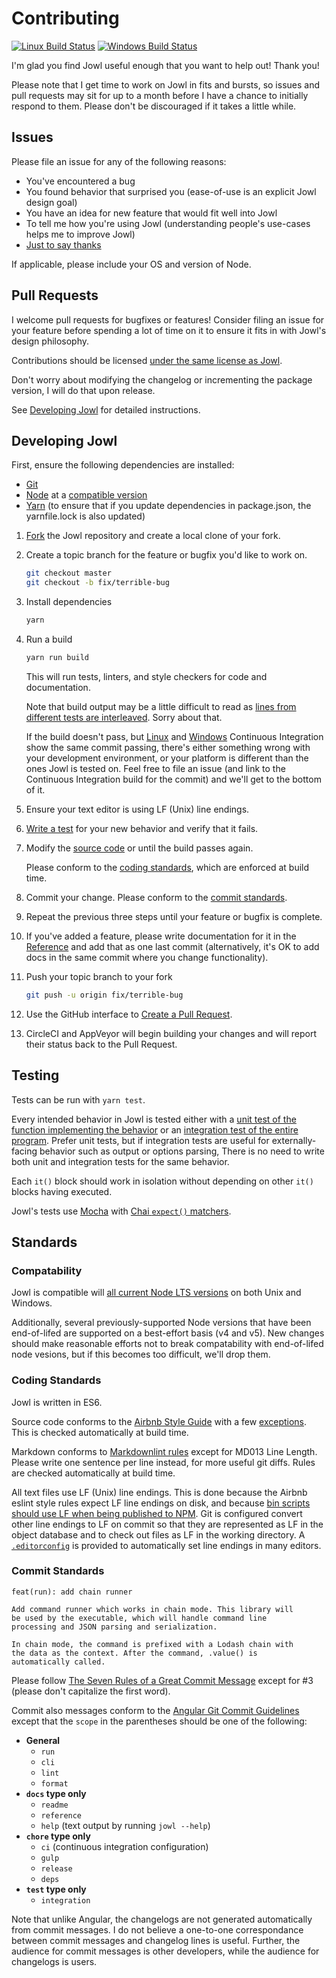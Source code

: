 # Contributing

[![Linux Build Status](https://circleci.com/gh/daxelrod/jowl.svg?style=svg)](https://circleci.com/gh/daxelrod/jowl) [![Windows Build Status](https://ci.appveyor.com/api/projects/status/github/daxelrod/jowl/branch/master)](https://ci.appveyor.com/project/daxelrod/jowl)

I'm glad you find Jowl useful enough that you want to help out! Thank you!

Please note that I get time to work on Jowl in fits and bursts, so issues and pull requests may sit for up to a month before I have a chance to initially respond to them.
Please don't be discouraged if it takes a little while.

## Issues

Please file an issue for any of the following reasons:

* You've encountered a bug
* You found behavior that surprised you (ease-of-use is an explicit Jowl design goal)
* You have an idea for new feature that would fit well into Jowl
* To tell me how you're using Jowl (understanding people's use-cases helps me to improve Jowl)
* [Just to say thanks](https://github.com/daxelrod/jowl/issues/4)

If applicable, please include your OS and version of Node.

## Pull Requests

I welcome pull requests for bugfixes or features!
Consider filing an issue for your feature before spending a lot of time on it to ensure it fits in with Jowl's design philosophy.

Contributions should be licensed [under the same license as Jowl](LICENSE).

Don't worry about modifying the changelog or incrementing the package version, I will do that upon release.

See [Developing Jowl](#developing-jowl) for detailed instructions.

## Developing Jowl

First, ensure the following dependencies are installed:

* [Git](https://git-scm.com/)
* [Node](https://nodejs.org/en/) at a [compatible version](#compatability)
* [Yarn](https://yarnpkg.com/en/docs/install) (to ensure that if you update dependencies in package.json, the yarnfile.lock is also updated)

1. [Fork](https://help.github.com/articles/fork-a-repo/) the Jowl repository and create a local clone of your fork.
1. Create a topic branch for the feature or bugfix you'd like to work on.
   ```bash
   git checkout master
   git checkout -b fix/terrible-bug
   ```
1. Install dependencies
   ```bash
   yarn
   ```
1. Run a build
   ```bash
   yarn run build
   ```

   This will run tests, linters, and style checkers for code and documentation.

   Note that build output may be a little difficult to read as [lines from different tests are interleaved](https://github.com/daxelrod/jowl/issues/1).
   Sorry about that.

   If the build doesn't pass, but [Linux](https://circleci.com/gh/daxelrod/jowl) and [Windows](https://ci.appveyor.com/project/daxelrod/jowl) Continuous Integration show the same commit passing, there's either something wrong with your development environment, or your platform is different than the ones Jowl is tested on.
   Feel free to file an issue (and link to the Continuous Integration build for the commit) and we'll get to the bottom of it.
1. Ensure your text editor is using LF (Unix) line endings.
1. [Write a test](#testing) for your new behavior and verify that it fails.
1. Modify the [source code](src/) or until the build passes again.

   Please conform to the [coding standards](#coding-standards), which are enforced at build time.
1. Commit your change. Please conform to the [commit standards](#commit-standards).
1. Repeat the previous three steps until your feature or bugfix is complete.
1. If you've added a feature, please write documentation for it in the [Reference](docs/reference.md) and add that as one last commit (alternatively, it's OK to add docs in the same commit where you change functionality).
1. Push your topic branch to your fork
   ```bash
   git push -u origin fix/terrible-bug
   ```
1. Use the GitHub interface to [Create a Pull Request](https://help.github.com/articles/creating-a-pull-request/).
1. CircleCI and AppVeyor will begin building your changes and will report their status back to the Pull Request.

## Testing

Tests can be run with `yarn test`.

Every intended behavior in Jowl is tested either with a [unit test of the function implementing the behavior](test/unit)
or an [integration test of the entire program](test/integration).
Prefer unit tests, but if integration tests are useful for externally-facing behavior such as output or options parsing,
There is no need to write both unit and integration tests for the same behavior.

Each `it()` block should work in isolation without depending on other `it()` blocks having executed.

Jowl's tests use [Mocha](https://mochajs.org/) with [Chai `expect()` matchers](http://chaijs.com/api/bdd/).

## Standards

### Compatability

Jowl is compatible will [all current Node LTS versions](.circleci/config.yml) on both Unix and Windows.

Additionally, several previously-supported Node versions that have been end-of-lifed are supported on a best-effort basis (v4 and v5).
New changes should make reasonable efforts not to break compatability with end-of-lifed node vesions, but if this becomes too difficult, we'll drop them.

### Coding Standards

Jowl is written in ES6.

Source code conforms to the [Airbnb Style Guide](https://github.com/airbnb/javascript) with a few [exceptions](.eslintrc.js).
This is checked automatically at build time.

Markdown conforms to [Markdownlint rules](https://github.com/mivok/markdownlint/blob/master/docs/RULES.md) except for MD013 Line Length.
Please write one sentence per line instead, for more useful git diffs.
Rules are checked automatically at build time.

All text files use LF (Unix) line endings.
This is done because the Airbnb eslint style rules expect LF line endings on disk, and because [bin scripts should use LF when being published to NPM](https://github.com/npm/npm/issues/12371).
Git is configured convert other line endings to LF on commit so that they are represented as LF in the object database and to check out files as LF in the working directory.
A [`.editorconfig`](.editorconfig) is provided to automatically set line endings in many editors.

### Commit Standards

```text
feat(run): add chain runner

Add command runner which works in chain mode. This library will
be used by the executable, which will handle command line
processing and JSON parsing and serialization.

In chain mode, the command is prefixed with a Lodash chain with
the data as the context. After the command, .value() is
automatically called.
```

Please follow [The Seven Rules of a Great Commit Message](https://chris.beams.io/posts/git-commit/#seven-rules) except for #3 (please don't capitalize the first word).

Commit also messages conform to the [Angular Git Commit Guidelines](https://github.com/angular/angular.js/blob/master/CONTRIBUTING.md#commit)
except that the `scope` in the parentheses should be one of the following:

* **General**
  * `run`
  * `cli`
  * `lint`
  * `format`
* **`docs` type only**
  * `readme`
  * `reference`
  * `help` (text output by running `jowl --help`)
* **`chore` type only**
  * `ci` (continuous integration configuration)
  * `gulp`
  * `release`
  * `deps`
* **`test` type only**
  * `integration`

Note that unlike Angular, the changelogs are not generated automatically from commit messages.
I do not believe a one-to-one correspondance between commit messages and changelog lines is useful.
Further, the audience for commit messages is other developers, while the audience for changelogs is users.

